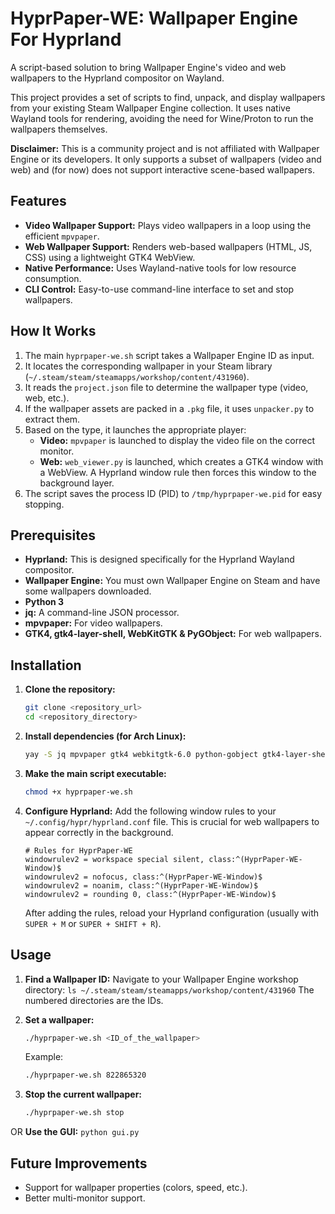 # HyprPaper-WE: Wallpaper Engine For Hyprland

A script-based solution to bring Wallpaper Engine's video and web wallpapers to the Hyprland compositor on Wayland.

This project provides a set of scripts to find, unpack, and display wallpapers from your existing Steam Wallpaper Engine collection. It uses native Wayland tools for rendering, avoiding the need for Wine/Proton to run the wallpapers themselves.

**Disclaimer:** This is a community project and is not affiliated with Wallpaper Engine or its developers. It only supports a subset of wallpapers (video and web) and (for now) does not support interactive scene-based wallpapers.

## Features

-   **Video Wallpaper Support:** Plays video wallpapers in a loop using the efficient `mpvpaper`.
-   **Web Wallpaper Support:** Renders web-based wallpapers (HTML, JS, CSS) using a lightweight GTK4 WebView.
-   **Native Performance:** Uses Wayland-native tools for low resource consumption.
-   **CLI Control:** Easy-to-use command-line interface to set and stop wallpapers.

## How It Works

1.  The main `hyprpaper-we.sh` script takes a Wallpaper Engine ID as input.
2.  It locates the corresponding wallpaper in your Steam library (`~/.steam/steam/steamapps/workshop/content/431960`).
3.  It reads the `project.json` file to determine the wallpaper type (video, web, etc.).
4.  If the wallpaper assets are packed in a `.pkg` file, it uses `unpacker.py` to extract them.
5.  Based on the type, it launches the appropriate player:
    -   **Video:** `mpvpaper` is launched to display the video file on the correct monitor.
    -   **Web:** `web_viewer.py` is launched, which creates a GTK4 window with a WebView. A Hyprland window rule then forces this window to the background layer.
6.  The script saves the process ID (PID) to `/tmp/hyprpaper-we.pid` for easy stopping.

## Prerequisites

-   **Hyprland:** This is designed specifically for the Hyprland Wayland compositor.
-   **Wallpaper Engine:** You must own Wallpaper Engine on Steam and have some wallpapers downloaded.
-   **Python 3**
-   **jq:** A command-line JSON processor.
-   **mpvpaper:** For video wallpapers.
-   **GTK4, gtk4-layer-shell, WebKitGTK & PyGObject:** For web wallpapers.

## Installation

1.  **Clone the repository:**
    ```bash
    git clone <repository_url>
    cd <repository_directory>
    ```

2.  **Install dependencies (for Arch Linux):**
    ```bash
    yay -S jq mpvpaper gtk4 webkitgtk-6.0 python-gobject gtk4-layer-shell
    ```

3.  **Make the main script executable:**
    ```bash
    chmod +x hyprpaper-we.sh
    ```

4.  **Configure Hyprland:**
    Add the following window rules to your `~/.config/hypr/hyprland.conf` file. This is crucial for web wallpapers to appear correctly in the background.

    ```
    # Rules for HyprPaper-WE
    windowrulev2 = workspace special silent, class:^(HyprPaper-WE-Window)$
    windowrulev2 = nofocus, class:^(HyprPaper-WE-Window)$
    windowrulev2 = noanim, class:^(HyprPaper-WE-Window)$
    windowrulev2 = rounding 0, class:^(HyprPaper-WE-Window)$
    ```
    After adding the rules, reload your Hyprland configuration (usually with `SUPER + M` or `SUPER + SHIFT + R`).

## Usage

1.  **Find a Wallpaper ID:**
    Navigate to your Wallpaper Engine workshop directory:
    `ls ~/.steam/steam/steamapps/workshop/content/431960`
    The numbered directories are the IDs.

2.  **Set a wallpaper:**
    ```bash
    ./hyprpaper-we.sh <ID_of_the_wallpaper>
    ```
    Example:
    ```bash
    ./hyprpaper-we.sh 822865320
    ```

3.  **Stop the current wallpaper:**
    ```bash
    ./hyprpaper-we.sh stop
    ```
OR
    **Use the GUI:**
    ```
    python gui.py
    ```
    
## Future Improvements

-   Support for wallpaper properties (colors, speed, etc.).
-   Better multi-monitor support.

